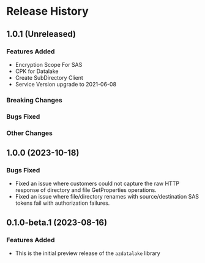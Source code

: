 # Release History

## 1.0.1 (Unreleased)

### Features Added
* Encryption Scope For SAS
* CPK for Datalake
* Create SubDirectory Client
* Service Version upgrade to 2021-06-08

### Breaking Changes

### Bugs Fixed

### Other Changes

## 1.0.0 (2023-10-18)

### Bugs Fixed
* Fixed an issue where customers could not capture the raw HTTP response of directory and file GetProperties operations.
* Fixed an issue where file/directory renames with source/destination SAS tokens fail with authorization failures.

## 0.1.0-beta.1 (2023-08-16)

### Features Added

* This is the initial preview release of the `azdatalake` library